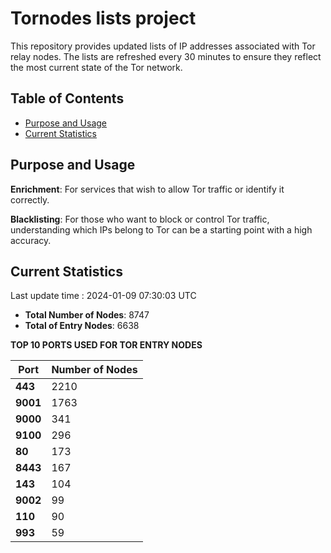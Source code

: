 # Tornodes lists project

This repository provides updated lists of IP addresses associated with Tor relay nodes. The lists are refreshed every 30 minutes to ensure they reflect the most current state of the Tor network.

## Table of Contents

- [Purpose and Usage](#purpose-and-usage)
- [Current Statistics](#current-statistics)


## Purpose and Usage

**Enrichment**: For services that wish to allow Tor traffic or identify it correctly.

**Blacklisting**: For those who want to block or control Tor traffic, understanding which IPs belong to Tor can be a starting point with a high accuracy.

## Current Statistics

Last update time : 2024-01-09 07:30:03 UTC

- **Total Number of Nodes**: 8747
- **Total of Entry Nodes**: 6638

**TOP 10 PORTS USED FOR TOR ENTRY NODES**

| **Port** | **Number of Nodes** |
|------|-----------------|
| **443**   | 2210  |
| **9001**   | 1763  |
| **9000**   | 341  |
| **9100**   | 296  |
| **80**   | 173  |
| **8443**   | 167  |
| **143**   | 104  |
| **9002**   | 99  |
| **110**   | 90  |
| **993**   | 59  |

